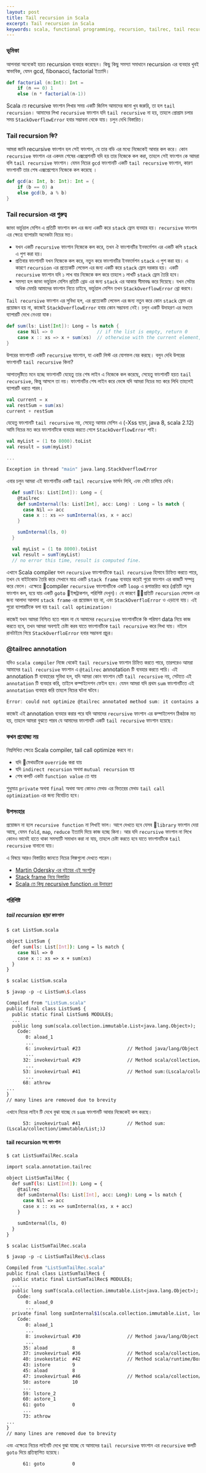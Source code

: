 ```yaml
---
layout: post
title: Tail recursion in Scala
excerpt: Tail recursion in Scala
keywords: scala, functional programming, recursion, tailrec, tail recursion
---
```


### ভূমিকা
আপনারা অনেকেই হয়ত recursion ব্যবহার করেছেন। কিছু কিছু সমস্যা সমাধানে recursion এর ব্যবহার খুবই স্বাভাবিক, যেমন  gcd, fibonacci, factorial ইত্যাদি। 

```scala 
def factorial (n:Int): Int = 
    if (n == 0) 1 
    else (n * factorial(n-1))
```
Scala তে recursive ফাংশান লিখার সময় একটি জিনিস আমাদের জানা খুব জরুরি, তা হল `tail recursion`। আমাদের লিখা `recursive` ফাংশান যদি `tail recursive` না হয়, তাহলে প্রোগ্রাম চলার সময় `StackOverflowError` হবার সম্ভাবনা থেকে যায়। চলুন দেখি বিস্তারিত। 

### Tail recursion কি? 
আমরা জানি recursive ফাংশান হল সেই ফাংশান, যে তার বডি এর মধ্যে নিজেকেই আবার কল করে। কোন `recursive` ফাংশান এর একদম শেষের এক্সপ্রেশনটি যদি হয় তার নিজেকে কল করা, তাহলে সেই ফাংশান কে আমরা বলি `tail recursive` ফাংশান। যেমন নিচের `gcd`  ফাংশানটি একটি `tail recursive` ফাংশান, কারণ ফাংশানটি তার শেষ এক্সপ্রেশেনে নিজেকে কল করেছে । 

```scala
def gcd(a: Int, b: Int): Int = {
    if (b == 0) a
    else gcd(b, a % b)
}
```

### Tail recursion এর গুরুত্ব 
জাভা ভার্চুয়াল মেশিন এ প্রতিটি ফাংশান কল এর জন্য একটি করে `stack` ফ্রেম ব্যবহার হয়। `recursive` ফাংশান এর ক্ষেত্রে ব্যাপারটা অনেকটা নিচের মত। 
* যখন একটি `recursive` ফাংশান নিজেকে কল করে, তখন ঐ ফাংশানটির ইনফর্মেশন এর একটি কপি `stack` এ পুশ করা হয়। 
* প্রতিবার ফাংশানটি যখন নিজেকে কল করে, নতুন করে ফাংশানটির ইনফর্মেশন `stack` এ পুশ করা হয়। এ কারণে `recursion` এর প্রত্যেকটি লেভেল এর জন্য একটি করে `stack` ফ্রেম দরকার হয়। একটি `recursive` ফাংশান যদি ১ লাখ বার নিজেকে কল করে তাহলে ১ লাখটি `stack` ফ্রেম তৈরি হবে। 
* সমস্যা হল জাভা ভার্চুয়াল মেশিন প্রতিটি থ্রেড এর জন্য `stack` এর আকার সীমাবদ্ধ করে দিয়েছে। যখন সেটার অধিক মেমরি আমাদের ফাংশান নিতে চাইবে, ভার্চুয়াল মেশিন তখন `StackOverflowError` থ্রো করবে।  

`Tail recursive` ফাংশান এর সুবিধা হল, এর প্রত্যেকটি লেভেল এর জন্য নতুন করে কোন `stack` ফ্রেম এর প্রয়োজন হয় না, কাজেই `StackOverflowError` হবার কোন সম্ভাবনা নেই। চলুন একটি উদাহরণ এর মধ্যমে ব্যাপারটি দেখে নেওয়া যাক। 

```scala 
def sum(ls: List[Int]): Long = ls match {
    case Nil => 0                // if the list is empty, return 0
    case x :: xs => x + sum(xs)  // otherwise with the current element, add the rest of the element's sum to get the result
}
```
উপরের ফাংশানটি একটি `recursive` ফাংশান, যা একটি লিস্ট এর যোগফল বের করছে। বলুন দেখি উপরের ফাংশানটি `tail recursive` কিনা? 

আপাতদৃষ্টিতে মনে হচ্ছে ফাংশানটি যেহেতু তার শেষ লাইন এ নিজেকে কল করেছে, সেহেতু ফাংশানটি হয়ত `tail recursive`, কিন্তু আসলে তা নয়। ফাংশানটির শেষ লাইন করে ভেঙ্গে যদি আমরা নিচের মত করে লিখি তাহলেই ব্যাপারটি ধরতে পারব। 

```scala
val current = x
val restSum = sum(xs)
current + restSum     
```

যেহেতু ফাংশানটি `tail recursive` নয়, সেহেতু আমার মেশিন এ (-Xss ছাড়া, java 8, scala 2.12) আমি নিচের মত করে ফাংশানটিকে ব্যবহার করতে গেলে `StackOverflowError` পাই। 

```scala
val myList = (1 to 8000).toList
val result = sum(myList)

...

Exception in thread "main" java.lang.StackOverflowError
```

এবার চলুন আমরা এই ফাংশানটির একটি `tail recursive` ভার্সন লিখি, এবং সেটা চালিয়ে দেখি। 

```scala
  def sumT(ls: List[Int]): Long = {
    @tailrec 
    def sumInternal(ls: List[Int], acc: Long) : Long = ls match {
      case Nil => acc
      case x :: xs => sumInternal(xs, x + acc)
    }

    sumInternal(ls, 0)
  }

  val myList = (1 to 8000).toList
  val result = sumT(myList) 
  // no error this time, result is computed fine. 
```

এখানে Scala compiler যখন `recursive` ফাংশানটিকে `tail recursive` হিসাবে চিহ্নিত করতে পারে, তখন যে বাইটকোড তৈরি করে সেখানে মাত্র একটি `stack frame` ব্যবহার করেই পুরো ফাংশান এর কাজটি সম্পন্ন করে ফেলে। এক্ষেত্রে compiler `recursive` ফাংশানটিকে একটি `loop` এ রূপান্তরিত করে (প্রতিটি নতুন ফাংশান কল, হয়ে যায় একটি `goto` ইন্সট্রাকশন, পরিশিষ্ট দেখুন)। যে কারণে প্রতিটি `recursion` লেভেল এর জন্য আলাদা আলাদা `stack frame` এর প্রয়োজন হয় না, এবং `StackOverfloError` ও এড়ানো যায়। এই পুরো ব্যাপারটিকে বলা হয় `tail call optimization`। 

কাজেই যখন আমরা নিশ্চিত হতে পারব না যে আমাদের `recursive` ফাংশানটিকে কি পরিমাণ data নিয়ে কাজ করতে হবে, তখন আমরা অবশ্যই চেষ্টা করব যাতে ফাংশানটিকে `tail recursive` করে লিখা যায়। নইলে রানটাইমে গিয়ে `StackOverfloError` হবার সম্ভাবনা প্রচুর। 

### @tailrec annotation 
যদিও `scala compiler` নিজে থেকেই `tail recursive` ফাংশান চিহ্নিত করতে পারে, তারপরেও আমরা আমাদের `tail recursive` ফাংশান এ `@tailrec` annotation টি ব্যবহার করতে পারি। এই annotation টি ব্যবহারের সুবিধা হল, যদি আমরা কোন ফাংশান যেটি `tail recursive` নয়, সেটাতে এই `annotation` টি ব্যবহার করি, তাইলে কম্পাইলেশন ফেইল হবে। যেমন আমরা যদি প্রথম `sum` ফাংশানটিতে এই `annotation` ব্যবহার করি তাহলে নিচের ঘটনা ঘটবে। 

```scala
Error: could not optimize @tailrec annotated method sum: it contains a recursive call not in tail position
```
কাজেই এই annotation ব্যবহার করার পরে যদি আমাদের `recursive` ফাংশান এর কম্পাইলেশন ঠিকঠাক মত হয়, তাহলে আমরা বুঝতে পারব যে আমাদের ফাংশানটি একটি `tail recursive` ফাংশান হয়েছে। 

### কখন প্রযোজ্য নয়
নিম্নলিখিত ক্ষেত্রে Scala compiler, tail call optimize করবে না। 
* যদি মেথডটিকে `override` করা যায়
* যদি `indirect recursion` অথবা `mutual recursion` হয়
* শেষ কলটি একটা `function value` তে যায়

শুধুমাত্র `private` অথবা `final` অথবা অন্য কোনও মেথড এর ভিতরের মেথড `tail call optimization` এর জন্য বিবেচিত হবে। 

### উপসংহার 
প্রয়োজন না হলে `recursive function` না লিখাই ভাল। আগে দেখতে হবে  যেসব `library` ফাংশান দেয়া আছে, যেমন `fold`, `map`, `reduce` ইত্যাদি দিয়ে কাজ হচ্ছে কিনা। আর যদি `recursive` ফাংশান না লিখে কোনও ভাবেই হাতে থাকা সমস্যাটি সমাধান করা না যায়, তাহলে চেষ্টা করতে হবে যাতে ফাংশানটিকে `tail recursive` বানানো যায়। 

এ বিষয়ে আরও বিস্তারিত জানতে নিচের লিঙ্কগুলো দেখতে পারেন। 
* [Martin Odersky এর বইয়ের এই অংশটুকু](https://www.artima.com/pins1ed/functions-and-closures.html#8.9)
* [Stack frame নিয়ে বিস্তারিত](https://www.artima.com/insidejvm/ed2/jvm8.html)
* [Scala তে কিছু recursive function এর উদাহরণ](https://alvinalexander.com/scala/scala-recursion-examples-recursive-programming)

### পরিশিষ্ট

##### tail recursion ছাড়া ফাংশান

```bash
$ cat ListSum.scala

object ListSum {
  def sum(ls: List[Int]): Long = ls match {
    case Nil => 0
    case x :: xs => x + sum(xs)
  }
}

$ scalac ListSum.scala

$ javap -p -c ListSum\$.class

Compiled from "ListSum.scala"
public final class ListSum$ {
  public static final ListSum$ MODULE$;
  ... 
  public long sum(scala.collection.immutable.List<java.lang.Object>);
    Code:
       0: aload_1
       ...
       6: invokevirtual #23                 // Method java/lang/Object.equals:(Ljava/lang/Object;)Z
       ...
      32: invokevirtual #29                 // Method scala/collection/immutable/$colon$colon.head:()Ljava/lang/Object;
       ...
      53: invokevirtual #41                 // Method sum:(Lscala/collection/immutable/List;)J
       ...
      68: athrow
...
} 
// many lines are removed due to brevity 
```

এখানে নিচের লাইন টি দেখে বুঝা যাচ্ছে যে `sum` ফাংশানটি আবার নিজেকেই কল করছে। 

```
      53: invokevirtual #41                 // Method sum:(Lscala/collection/immutable/List;)J
```


#### tail recursion সহ ফাংশান

```bash 
$ cat ListSumTailRec.scala

import scala.annotation.tailrec

object ListSumTailRec {
  def sumT(ls: List[Int]): Long = {
    @tailrec
    def sumInternal(ls: List[Int], acc: Long): Long = ls match {
      case Nil => acc
      case x :: xs => sumInternal(xs, x + acc)
    }

    sumInternal(ls, 0)
  }
}

$ scalac ListSumTailRec.scala

$ javap -p -c ListSumTailRec\$.class

Compiled from "ListSumTailRec.scala"
public final class ListSumTailRec$ {
  public static final ListSumTailRec$ MODULE$;
  ...
  public long sumT(scala.collection.immutable.List<java.lang.Object>);
    Code:
       0: aload_0
       ...
  private final long sumInternal$1(scala.collection.immutable.List, long);
    Code:
       0: aload_1
       ...
       8: invokevirtual #30                 // Method java/lang/Object.equals:(Ljava/lang/Object;)Z
       ...
      35: aload         8
      37: invokevirtual #36                 // Method scala/collection/immutable/$colon$colon.head:()Ljava/lang/Object;
      40: invokestatic  #42                 // Method scala/runtime/BoxesRunTime.unboxToInt:(Ljava/lang/Object;)I
      43: istore        9
      45: aload         8
      47: invokevirtual #46                 // Method scala/collection/immutable/$colon$colon.tl$1:()Lscala/collection/immutable/List;
      50: astore        10
      ...
      59: lstore_2
      60: astore_1
      61: goto          0
      ...
      73: athrow
...
} 
// many lines are removed due to brevity 
```

এবং এক্ষেত্রে নিচের লাইনটি দেখে বুঝা যাচ্ছে যে আমাদের `tail recursive` ফাংশান এর `recursive` কলটি `goto` দিয়ে প্রতিস্থাপিত হয়েছে। 

```
      61: goto          0
```


